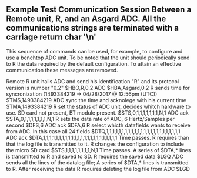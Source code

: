 ## Example Test Communication Session Between a Remote unit, R,  and an Asgard ADC. All the communications strings are terminated with a carriage return char '\n'

This sequence of commands can be used, for example, to configure and use a benchtop ADC unit. To be noted that the unit should periodically send to R the data required by the default configuration. To attain an effective communication these messages are removed.


Remote R unit hails ADC and send his identification "R" and its protocol version is number "0.2"
$HBO,R,0.2
ADC
$HBA,Asgard,0.2
R sends time for syncronization (1493384219 -> 04/28/2017 @ 12:56pm (UTC))
$TMS,1493384219
ADC sync the time and acknolege with his current time
$TMA,1493384219
R set the status of ADC unit, decides whitch hardware to use. SD card not present, BT module present.
$STS,0,1,1,1,1,1,1,1,N,1 
ADC ack
$STA,0,1,1,1,1,1,1,1,N,1 
R sets the data rate of ADC, 6 Hertz/Samples per second
$DFS,6
ADC ack
$DFA,6
R select whicth datafields wants to receive from ADC. In this case all 24 fields
$DTQ,1,1,1,1,1,1,1,1,1,1,1,1,1,1,1,1,1,1,1,1,1,1,1,1
ADC ack
$DTA,1,1,1,1,1,1,1,1,1,1,1,1,1,1,1,1,1,1,1,1,1,1,1,1
Time passes. R requires than that the log file is transmitted to it.
R changes the configuration to include the micro SD card
$STS,1,1,1,1,1,1,1,1,N,1 
Time passes. A series of $DTA,* lines is transmitted to R and saved to SD.
R requires the saved data
$LGQ
ADC sends all the lines of the datalog file; A series of $DTA,* lines is transmitted to R.
After receiving the data R requires deleting the log file from ADC
$LGD



